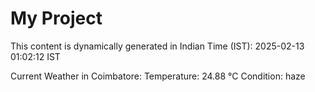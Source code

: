 # My Project

This content is dynamically generated in Indian Time (IST): 2025-02-13 01:02:12 IST


Current Weather in Coimbatore:
Temperature: 24.88 °C
Condition: haze
